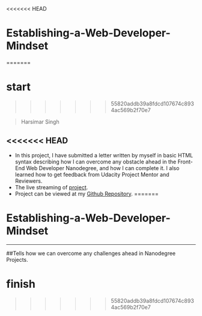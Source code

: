 <<<<<<< HEAD
# Establishing-a-Web-Developer-Mindset
=======
# start
>>>>>>> 55820addb39a8fdcd107674c8934ac569b2f70e7

> Harsimar Singh


<<<<<<< HEAD
-----------------------------------------------------------
* In this project, I have submitted a letter written by myself in basic HTML syntax describing how I can overcome any obstacle ahead in the Front-End Web Developer Nanodegree, and how I can complete it. I also learned how to get feedback from Udacity Project Mentor and Reviewers.
* The live streaming of [project](https://harsimarsingh8.github.io/Establishing-a-Web-Developer-Mindset/Give-Your-Best.html).
* Project can be viewed at my [Github Repository](https://github.com/harsimarsingh8/Establishing-a-Web-Developer-Mindset).
=======
# Establishing-a-Web-Developer-Mindset 
--------------------------------------------

##Tells how we can overcome any challenges ahead in Nanodegree Projects.




# finish
>>>>>>> 55820addb39a8fdcd107674c8934ac569b2f70e7
